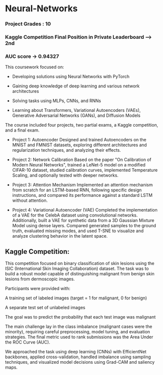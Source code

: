 # Neural-Networks

### Project Grades : 10

### Kaggle Competition Final Position in Private Leaderboard --> 2nd

### AUC score -> 0.94327

This coursework focused on:

- Developing solutions using Neural Networks with PyTorch

- Gaining deep knowledge of deep learning and various network architectures

- Solving tasks using MLPs, CNNs, and RNNs

- Learning about Transformers, Variational Autoencoders (VAEs), Generative Adversarial Networks (GANs), and Diffusion Models

The course included four projects, two partial exams, a Kaggle competition, and a final exam.

- Project 1: Autoencoder
Designed and trained Autoencoders on the MNIST and FMNIST datasets, exploring different architectures and regularization techniques, and analyzing their effects.

- Project 2: Network Calibration
Based on the paper "On Calibration of Modern Neural Networks", trained a LeNet-5 model on a modified CIFAR-10 dataset, studied calibration curves, implemented Temperature Scaling, and optionally tested with deeper networks.

- Project 3: Attention Mechanism
Implemented an attention mechanism from scratch for an LSTM-based RNN, following specific design instructions, and compared its performance against a standard LSTM without attention.

- Project 4: Variational Autoencoder (VAE)
Completed the implementation of a VAE for the CelebA dataset using convolutional networks. Additionally, built a VAE for synthetic data from a 3D Gaussian Mixture Model using dense layers. Compared generated samples to the ground truth, evaluated missing modes, and used T-SNE to visualize and analyze clustering behavior in the latent space.

## Kaggle Competition:

This competition focused on binary classification of skin lesions using the ISIC (International Skin Imaging Collaboration) dataset. The task was to build a robust model capable of distinguishing malignant from benign skin lesions from dermoscopic images.

Participants were provided with:

A training set of labeled images (target = 1 for malignant, 0 for benign)

A separate test set of unlabeled images

The goal was to predict the probability that each test image was malignant

The main challenge lay in the class imbalance (malignant cases were the minority), requiring careful preprocessing, model tuning, and evaluation strategies. The final metric used to rank submissions was the Area Under the ROC Curve (AUC).

We approached the task using deep learning (CNNs) with EfficientNet backbones, applied cross-validation, handled imbalance using sampling techniques, and visualized model decisions using Grad-CAM and saliency maps.
